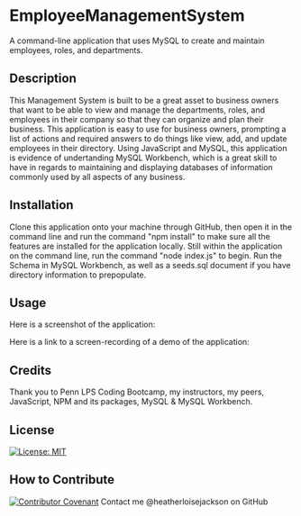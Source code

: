 # EmployeeManagementSystem
A command-line application that uses MySQL to create and maintain employees, roles, and departments.

## Description
This Management System is built to be a great asset to business owners that want to be able to view and manage the departments, roles, and employees in their company so that they can organize and plan their business. This application is easy to use for business owners, prompting a list of actions and required answers to do things like view, add, and update employees in their directory. Using JavaScript and MySQL, this application is evidence of undertanding MySQL Workbench, which is a great skill to have in regards to maintaining and displaying databases of information commonly used by all aspects of any business.

## Installation
Clone this application onto your machine through GitHub, then open it in the command line and run the command "npm install" to make sure all the features are installed for the application locally. Still within the application on the command line, run the command "node index.js" to begin. Run the Schema in MySQL Workbench, as well as a seeds.sql document if you have directory information to prepopulate.

## Usage
Here is a screenshot of the application:

Here is a link to a screen-recording of a demo of the application:


## Credits
Thank you to Penn LPS Coding Bootcamp, my instructors, my peers, JavaScript, NPM and its packages, MySQL & MySQL Workbench.

## License
[![License: MIT](https://img.shields.io/badge/License-MIT-yellow.svg)](https://opensource.org/licenses/MIT)

## How to Contribute
[![Contributor Covenant](https://img.shields.io/badge/Contributor%20Covenant-2.0-4baaaa.svg)](code_of_conduct.md)
Contact me @heatherloisejackson on GitHub
